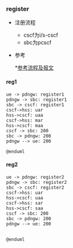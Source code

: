 ### register
* 注册流程
  * cscf为i/s-cscf
  * sbc为pcscf
* 参考

  *[参考流程及报文](http://sharetechnote.com/html/IMS_SIP_Registration.html)    

#### reg1

```puml
ue -> pdngw: register1
pdngw -> sbc: register1
sbc -> cscf: register1
cscf->hss: uar
hss->cscf: uaa
cscf->hss: mar
hss->cscf: maa
cscf -> sbc: 200
sbc -> pdngw: 200
pdngw --> ue: 200

@enduml

```

#### reg2

```puml
ue -> pdngw: register2
pdngw -> sbc: register2
sbc -> cscf: register2
cscf->hss: uar
hss->cscf: uaa
cscf->hss: sar
hss->cscf: saa
cscf -> sbc: 200
sbc -> pdngw: 200
pdngw --> ue: 200


@enduml

```


